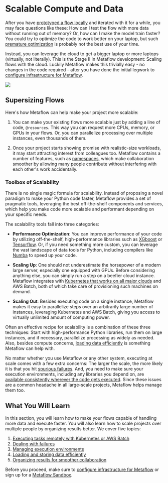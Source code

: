 
# Scalable Compute and Data

After you have [prototyped a flow locally](/metaflow/introduction) and iterated with it for a while, you may face questions like these:
How can I test the flow with more data without running out of memory? Or, how can I make the model train faster? You could try to optimize
the code to work better on your laptop, but such [premature optimization](https://xkcd.com/1691/) is probably not the best use of
your time.

Instead, you can leverage the cloud to get a bigger laptop or more laptops (virtually, not literally). This is the Stage II in Metaflow
development: Scaling flows with the cloud. Luckily Metaflow makes this trivially easy - no changes in the code required - after you
have done the initial legwork to [configure infrastructure for Metaflow](/getting-started/infrastructure).

![](/assets/intro-cartoon-2.svg)

## Supersizing Flows

Here's how Metaflow can help make your project more scalable:

1. You can make your existing flows more scalable just by adding a line of code, `@resources`. This way you can request
more CPUs, memory, or GPUs in your flows. Or, you can parallelize processing over multiple instances, even thousands of them.

2. Once your project starts showing promise with realistic-size workloads, it may start attracting interest from colleagues too.
Metaflow contains a number of features, such as [namespaces](/scaling/tagging), which make collaboration smoother by allowing
many people contribute without interfering with each other's work accidentally.

### Toolbox of Scalability

There is no single magic formula for scalability. Instead of proposing a novel paradigm to make your Python code faster,
Metaflow provides a set of pragmatic tools, leveraging the best off-the-shelf components and services, which help you make code more scalable
and performant depending on your specific needs. 

The scalability tools fall into three categories:

- **Performance Optimization**: You can improve performance of your code by utilizing off-the-shelf, high-performance libraries such as [XGboost](https://github.com/dmlc/xgboost) or [Tensorflow](https://tensorflow.org). Or, if you need something more custom, you can leverage the vast landscape of data tools for Python, including compilers like [Numba](https://numba.pydata.org) to speed up your code.

- **Scaling Up**: One should not underestimate the horsepower of a modern large server, especially one equipped with GPUs. Before considering anything else, you can simply run a step on a beefier cloud instance.
Metaflow integrates with [Kubernetes that works on all major clouds](/getting-started/infrastructure) and AWS Batch, both of which take care of provisioning such machines on demand.

- **Scaling Out**: Besides executing code on a single instance, Metaflow makes it easy to parallelize steps over an arbitrarily large number of instances, leveraging Kubernetes and AWS Batch, giving you access to virtually unlimited amount of computing power.

Often an effective recipe for scalability is a combination of these three techniques: Start with high-performance Python libraries, run them on large instances, and if necessary, parallelize processing as widely as needed.
Also, besides compute concerns, [loading data efficiently](/scaling/data) is something Metaflow can help with.

No matter whether you use Metaflow or any other system, executing at scale comes with a few extra concerns: The larger the scale, the more likely it is that you hit [spurious failures](/scaling/failures). And, you need to make sure your execution environments, including any libraries you depend on, are [available consistently wherever the code gets executed](/scaling/dependencies). Since these issues are a common headache in all large-scale projects, Metaflow helps manage them too.

## What You Will Learn

In this section, you will learn how to make your flows capable of handling more data and execute faster. You will also learn how to scale projects over multiple people by organizing results better. We cover five topics:

1. [Executing tasks remotely with Kubernetes or AWS Batch](/scaling/remote-tasks/introduction)
2. [Dealing with failures](/scaling/failures)
3. [Managing execution environments](/scaling/dependencies)
4. [Loading and storing data efficiently](/scaling/data)
5. [Organizing results for smoother collaboration](/scaling/tagging)

Before you proceed, make sure to [configure infrastructure for Metaflow](/getting-started/infrastructure) or sign up for a [Metaflow Sandbox](https://outerbounds.com/docs/sandbox/).

